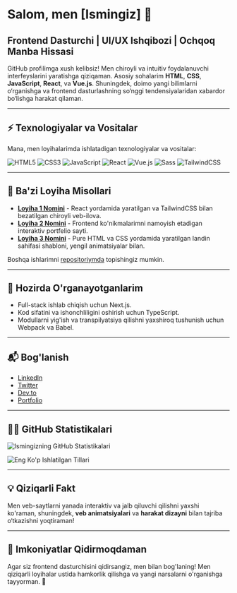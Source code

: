 # Salom, men [Ismingiz] 👋

## Frontend Dasturchi | UI/UX Ishqibozi | Ochqoq Manba Hissasi

GitHub profilimga xush kelibsiz! Men chiroyli va intuitiv foydalanuvchi interfeyslarini yaratishga qiziqaman. Asosiy sohalarim **HTML**, **CSS**, **JavaScript**, **React**, va **Vue.js**. Shuningdek, doimo yangi bilimlarni o‘rganishga va frontend dasturlashning so‘nggi tendensiyalaridan xabardor bo‘lishga harakat qilaman.

---

## ⚡ Texnologiyalar va Vositalar

Mana, men loyihalarimda ishlatadigan texnologiyalar va vositalar:

![HTML5](https://img.shields.io/badge/HTML5-E34F26?style=flat-square&logo=html5&logoColor=white)
![CSS3](https://img.shields.io/badge/CSS3-1572B6?style=flat-square&logo=css3&logoColor=white)
![JavaScript](https://img.shields.io/badge/JavaScript-F7DF1E?style=flat-square&logo=javascript&logoColor=black)
![React](https://img.shields.io/badge/React-61DAFB?style=flat-square&logo=react&logoColor=black)
![Vue.js](https://img.shields.io/badge/Vue.js-4FC08D?style=flat-square&logo=vue.js&logoColor=white)
![Sass](https://img.shields.io/badge/Sass-CC6699?style=flat-square&logo=sass&logoColor=white)
![TailwindCSS](https://img.shields.io/badge/TailwindCSS-06B6D4?style=flat-square&logo=tailwindcss&logoColor=white)

---

## 🚀 Ba'zi Loyiha Misollari

- **[Loyiha 1 Nomini](link-to-your-project)** - React yordamida yaratilgan va TailwindCSS bilan bezatilgan chiroyli veb-ilova.
- **[Loyiha 2 Nomini](link-to-your-project)** - Frontend ko'nikmalarimni namoyish etadigan interaktiv portfelio sayti.
- **[Loyiha 3 Nomini](link-to-your-project)** - Pure HTML va CSS yordamida yaratilgan landin sahifasi shabloni, yengil animatsiyalar bilan.

Boshqa ishlarimni [repositoriymda](https://github.com/your-github-username?tab=repositories) topishingiz mumkin.

---

## 🌱 Hozirda O'rganayotganlarim

- Full-stack ishlab chiqish uchun Next.js.
- Kod sifatini va ishonchliligini oshirish uchun TypeScript.
- Modullarni yig'ish va transpilyatsiya qilishni yaxshiroq tushunish uchun Webpack va Babel.

---

## 📬 Bog'lanish

- [LinkedIn](https://www.linkedin.com/in/your-profile)
- [Twitter](https://twitter.com/your-profile)
- [Dev.to](https://dev.to/your-profile)
- [Portfolio](https://your-portfolio.com)

---

## 🧑‍💻 GitHub Statistikalari

![Ismingizning GitHub Statistikalari](https://github-readme-stats.vercel.app/api?username=your-github-username&show_icons=true&theme=radical)

![Eng Ko'p Ishlatilgan Tillari](https://github-readme-stats.vercel.app/api/top-langs/?username=your-github-username&layout=compact&theme=radical)

---

## 💡 Qiziqarli Fakt

Men veb-saytlarni yanada interaktiv va jalb qiluvchi qilishni yaxshi ko'raman, shuningdek, **veb animatsiyalari** va **harakat dizayni** bilan tajriba o‘tkazishni yoqtiraman!

---

## 👀 Imkoniyatlar Qidirmoqdaman

Agar siz frontend dasturchisini qidirsangiz, men bilan bog'laning! Men qiziqarli loyihalar ustida hamkorlik qilishga va yangi narsalarni o'rganishga tayyorman. 🙌

